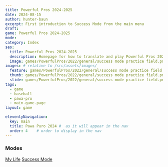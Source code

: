 ```yaml
---
title: Powerful Pros 2024-2025
date: 2024-08-15
author: hunter-baun
excerpt: First introduction to Success Mode from the main menu
draft: 
game: Powerful Pros 2024-2025
mode: 
category: Index
seo:
  title: Powerful Pros 2024-2025
  description: Homepage for how to translate and play Powerful Pros 2024-2025
  image: games/PowerfulPros/2022/general/success mode practice field.png
images: # relative to /src/assets/images/
  feature: games/PowerfulPros/2022/general/success mode practice field.png
  thumb: games/PowerfulPros/2022/general/success mode practice field.png
  slide: games/PowerfulPros/2022/general/success mode practice field.png
tags:
  - game
  - baseball
  - pawa-pro
  - main-game-page
layout: game

eleventyNavigation:
  key: main
  title: Pawa Puro 2024 #  as it will appear in the nav
  order: 4    # order to display in the nav
---
```

### Modes

[My Life](MyLife)
[Success Mode](/games/powerful-pros-2024/success-mode)